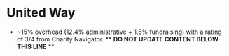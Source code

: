 United Way
==========

* ~15% overhead (12.4% administrative + 1.5% fundraising) with a rating of 3/4 from Charity Navigator.
** **DO NOT UPDATE CONTENT BELOW THIS LINE** **

